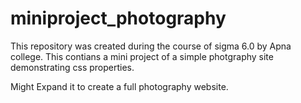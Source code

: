 # miniproject_photography
This repository was created during the course of sigma 6.0 by Apna college. 
This contians a mini project of a simple photgraphy site demonstrating css properties.

Might Expand it to create a full photography website.
